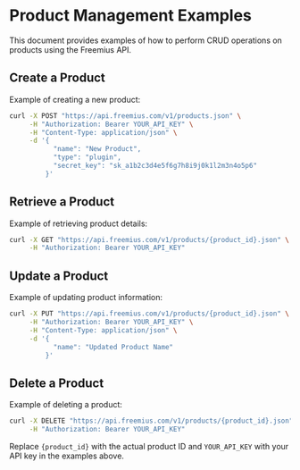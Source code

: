 # Product Management Examples

This document provides examples of how to perform CRUD operations on products using the Freemius API.

## Create a Product

Example of creating a new product:

```bash
curl -X POST "https://api.freemius.com/v1/products.json" \
     -H "Authorization: Bearer YOUR_API_KEY" \
     -H "Content-Type: application/json" \
     -d '{
           "name": "New Product",
           "type": "plugin",
           "secret_key": "sk_a1b2c3d4e5f6g7h8i9j0k1l2m3n4o5p6"
         }'
```

## Retrieve a Product

Example of retrieving product details:

```bash
curl -X GET "https://api.freemius.com/v1/products/{product_id}.json" \
     -H "Authorization: Bearer YOUR_API_KEY"
```

## Update a Product

Example of updating product information:

```bash
curl -X PUT "https://api.freemius.com/v1/products/{product_id}.json" \
     -H "Authorization: Bearer YOUR_API_KEY" \
     -H "Content-Type: application/json" \
     -d '{
           "name": "Updated Product Name"
         }'
```

## Delete a Product

Example of deleting a product:

```bash
curl -X DELETE "https://api.freemius.com/v1/products/{product_id}.json" \
     -H "Authorization: Bearer YOUR_API_KEY"
```

Replace `{product_id}` with the actual product ID and `YOUR_API_KEY` with your API key in the examples above.
